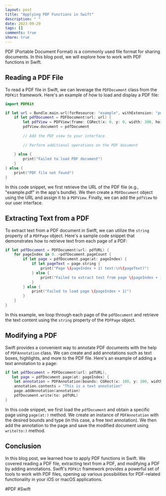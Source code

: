 ```yaml
---
layout: post
title: "Applying PDF Functions in Swift"
description: " "
date: 2023-09-29
tags: []
comments: true
share: true
---
```


PDF (Portable Document Format) is a commonly used file format for sharing documents. In this blog post, we will explore how to work with PDF functions in Swift.

## Reading a PDF File

To read a PDF file in Swift, we can leverage the `PDFDocument` class from the `PDFKit` framework. Here's an example of how to load and display a PDF file:

```swift
import PDFKit

if let url = Bundle.main.url(forResource: "example", withExtension: "pdf") {
    if let pdfDocument = PDFDocument(url: url) {
        let pdfView = PDFView(frame: CGRect(x: 0, y: 0, width: 300, height: 400))
        pdfView.document = pdfDocument
        
        // Add the PDF view to your interface
        
        // Perform additional operations on the PDF document
        
    } else {
        print("Failed to load PDF document")
    }
} else {
    print("PDF file not found")
}
```

In this code snippet, we first retrieve the URL of the PDF file (e.g., "example.pdf" in the app's bundle). We then create a `PDFDocument` object using the URL and assign it to a `PDFView`. Finally, we can add the `pdfView` to our user interface.

## Extracting Text from a PDF

To extract text from a PDF document in Swift, we can utilize the `string` property of a `PDFPage` object. Here's a sample code snippet that demonstrates how to retrieve text from each page of a PDF:

```swift
if let pdfDocument = PDFDocument(url: pdfURL) {
    for pageIndex in 0..<pdfDocument.pageCount {
        if let page = pdfDocument.page(at: pageIndex) {
            if let pageText = page.string {
                print("Page \(pageIndex + 1) text:\n\(pageText)")
            } else {
                print("Failed to extract text from page \(pageIndex + 1)")
            }
        } else {
            print("Failed to load page \(pageIndex + 1)")
        }
    }
}
```

In this example, we loop through each page of the `pdfDocument` and retrieve the text content using the `string` property of the `PDFPage` object.

## Modifying a PDF

Swift provides a convenient way to annotate PDF documents with the help of `PDFAnnotation` class. We can create and add annotations such as text boxes, highlights, and more to the PDF file. Here's an example of adding a text annotation to a page:

```swift
if let pdfDocument = PDFDocument(url: pdfURL),
   let page = pdfDocument.page(at: pageIndex) {
    let annotation = PDFAnnotation(bounds: CGRect(x: 100, y: 200, width: 200, height: 50), forType: .freeText, withProperties: nil)
    annotation.contents = "This is a text annotation"
    page.addAnnotation(annotation)
    pdfDocument.write(to: pdfURL)
}
```

In this code snippet, we first load the `pdfDocument` and obtain a specific page using `page(at:)` method. We create an instance of `PDFAnnotation` with the desired bounds and type (in this case, a free text annotation). We then add the annotation to the page and save the modified document using `write(to:)` method.

## Conclusion

In this blog post, we learned how to apply PDF functions in Swift. We covered reading a PDF file, extracting text from a PDF, and modifying a PDF by adding annotations. Swift's `PDFKit` framework provides a powerful set of tools to work with PDF files, opening up various possibilities for PDF-related functionality in your iOS or macOS applications.

#PDF #Swift